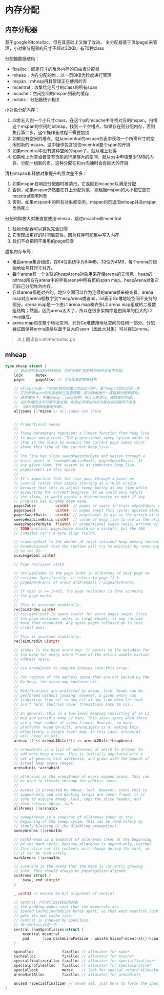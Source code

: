 # 内存分配

## 内存分配器
基于google的tcmalloc，但在其基础上又做了改进。
主分配器基于页(page)来管理，小对象分配器的尺寸不超过32KB，有70种class

分配器数据结构：
- fixalloc：固定尺寸的堆外内存的自由表分配器
- mheap：内存分配的堆，以一页8KB为粒度进行管理
- mspan：mheap用其管理正在使用的页
- mcentral：收集给定尺寸的class的所有span
- mcache：空闲空间的mspan列表的缓存
- mstats：分配器统计相关

小对象分配内存：
1. 四舍五入到一个小尺寸class，在这个p的mcache中寻找对应的mspan，扫描这个mspan的空闲的bitmap，找到一个空槽点，如果存在则分配内存，否则执行第二步。这个操作全过程不需要加锁
2. 如果没有空闲的槽点，就从mcentral的mspan列表中获取一个所需尺寸的空闲的新的mspan。这中操作包含锁住mcentral整个span的开销
3. 如果mcentral中没有这种空闲的span了，就从堆上获得
4. 如果堆上为空或者没有页能运行足够大的空间，就从os中申请至少1MB的内存，分配一组新的页。这种分配在和os沟通时会有巨大的开销

清扫mspan和释放对象提升的层次差不多：
1. 如果mspan在响应分配器时被清扫，它返回到mcache以满足分配
2. 否则，如果mspan仍然要在其上分配对象，则根据mspan的大小把它放在mcentral空闲列表
3. 否则，如果mspan中的所有对象都空闲，mspan的页返回mheap并且mspan当场死亡

分配和释放大对象直接使用mheap，跳过mcache和mcentral
1. 栈帧分配器可以避免完全归零
2. 它表现出更好的时间局部性，因为程序可能集中写入内存
3. 我们不会把用不重用的page归零

虚拟内存布局：
- 堆由arena集合组成，在64位系统中为64MB，32位为4MB，每个arena的起始地址与其尺寸对齐。
- 每个arena有一个关联的heapArena对象用来存储arena的元信息：heap的bitmap所有在arena中的字和arena中所有页的span map。heapArena对象它们自己分配堆外内存。
- 自此arena都是对齐的，地址空间可以作为连续的arena帧来被查看。arena map对应arena帧数字到*heapArena或者nil，nil表示Go堆地址空间不支持的部分。arena map是一个由L1 arena map和许多L2 arena map组成的二级数组结构；然而，因为arena太大了，所以在很多架构中是由简单的巨大的L2 map组成。
- arena map包含整个地址空间，允许Go堆使用地址空间的任何一部分。分配器试图保持arena连续以至于巨大的span（因此大对象）可以穿过arena。

> 以上翻译自runtime/malloc.go

## mheap

```go
type mheap struct {
    // 锁必须只能从系统栈获得，否则当被扩容的栈持有时会发生死锁。
	lock      mutex
	pages     pageAlloc // 页分配器的数据结构

    // allspans是一个所有m曾经创建过的span切片。每个mspan恰好出现一次
    // 它的所有span的内存通常在这里管理，可以像堆增长一样重新分配和移动。
    // 通常情况下，它被mheap_.lock保护，阻止当前访问、释放备用存储。
    // 在STW期间访问可能不会加锁，但是必须保证内存分配在访问期间不发生
    // （因为可能释放备用存储）。
	allspans []*mspan // all spans out there


	// Proportional sweep
	//
	// These parameters represent a linear function from heap_live
	// to page sweep count. The proportional sweep system works to
	// stay in the black by keeping the current page sweep count
	// above this line at the current heap_live.
	//
	// The line has slope sweepPagesPerByte and passes through a
	// basis point at (sweepHeapLiveBasis, pagesSweptBasis). At
	// any given time, the system is at (memstats.heap_live,
	// pagesSwept) in this space.
	//
	// It's important that the line pass through a point we
	// control rather than simply starting at a (0,0) origin
	// because that lets us adjust sweep pacing at any time while
	// accounting for current progress. If we could only adjust
	// the slope, it would create a discontinuity in debt if any
	// progress has already been made.
	pagesInUse         uint64  // pages of spans in stats mSpanInUse; updated atomically
	pagesSwept         uint64  // pages swept this cycle; updated atomically
	pagesSweptBasis    uint64  // pagesSwept to use as the origin of the sweep ratio; updated atomically
	sweepHeapLiveBasis uint64  // value of heap_live to use as the origin of sweep ratio; written with lock, read without
	sweepPagesPerByte  float64 // proportional sweep ratio; written with lock, read without
	// TODO(austin): pagesInUse should be a uintptr, but the 386
	// compiler can't 8-byte align fields.

	// scavengeGoal is the amount of total retained heap memory (measured by
	// heapRetained) that the runtime will try to maintain by returning memory
	// to the OS.
	scavengeGoal uint64

	// Page reclaimer state

	// reclaimIndex is the page index in allArenas of next page to
	// reclaim. Specifically, it refers to page (i %
	// pagesPerArena) of arena allArenas[i / pagesPerArena].
	//
	// If this is >= 1<<63, the page reclaimer is done scanning
	// the page marks.
	//
	// This is accessed atomically.
	reclaimIndex uint64
	// reclaimCredit is spare credit for extra pages swept. Since
	// the page reclaimer works in large chunks, it may reclaim
	// more than requested. Any spare pages released go to this
	// credit pool.
	//
	// This is accessed atomically.
	reclaimCredit uintptr

	// arenas is the heap arena map. It points to the metadata for
	// the heap for every arena frame of the entire usable virtual
	// address space.
	//
	// Use arenaIndex to compute indexes into this array.
	//
	// For regions of the address space that are not backed by the
	// Go heap, the arena map contains nil.
	//
	// Modifications are protected by mheap_.lock. Reads can be
	// performed without locking; however, a given entry can
	// transition from nil to non-nil at any time when the lock
	// isn't held. (Entries never transitions back to nil.)
	//
	// In general, this is a two-level mapping consisting of an L1
	// map and possibly many L2 maps. This saves space when there
	// are a huge number of arena frames. However, on many
	// platforms (even 64-bit), arenaL1Bits is 0, making this
	// effectively a single-level map. In this case, arenas[0]
	// will never be nil.
	arenas [1 << arenaL1Bits]*[1 << arenaL2Bits]*heapArena

	// arenaHints is a list of addresses at which to attempt to
	// add more heap arenas. This is initially populated with a
	// set of general hint addresses, and grown with the bounds of
	// actual heap arena ranges.
	arenaHints *arenaHint

	// allArenas is the arenaIndex of every mapped arena. This can
	// be used to iterate through the address space.
	//
	// Access is protected by mheap_.lock. However, since this is
	// append-only and old backing arrays are never freed, it is
	// safe to acquire mheap_.lock, copy the slice header, and
	// then release mheap_.lock.
	allArenas []arenaIdx

	// sweepArenas is a snapshot of allArenas taken at the
	// beginning of the sweep cycle. This can be read safely by
	// simply blocking GC (by disabling preemption).
	sweepArenas []arenaIdx

	// markArenas is a snapshot of allArenas taken at the beginning
	// of the mark cycle. Because allArenas is append-only, neither
	// this slice nor its contents will change during the mark, so
	// it can be read safely.
	markArenas []arenaIdx

	// curArena is the arena that the heap is currently growing
	// into. This should always be physPageSize-aligned.
	curArena struct {
		base, end uintptr
	}

	_ uint32 // ensure 64-bit alignment of central

    // central 小尺寸class的空闲列表
	// the padding makes sure that the mcentrals are
	// spaced CacheLinePadSize bytes apart, so that each mcentral.lock
	// gets its own cache line.
	// central is indexed by spanClass.
    // 每一种class对应一个
	central [numSpanClasses]struct {
		mcentral mcentral
		pad      [cpu.CacheLinePadSize - unsafe.Sizeof(mcentral{})%cpu.CacheLinePadSize]byte
	}

	spanalloc             fixalloc // allocator for span*
	cachealloc            fixalloc // allocator for mcache*
	specialfinalizeralloc fixalloc // allocator for specialfinalizer*
	specialprofilealloc   fixalloc // allocator for specialprofile*
	speciallock           mutex    // lock for special record allocators.
	arenaHintAlloc        fixalloc // allocator for arenaHints

	unused *specialfinalizer // never set, just here to force the specialfinalizer type into DWARF
}
```